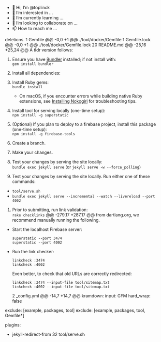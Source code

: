 - 👋 Hi, I’m @toplinck
- 👀 I’m interested in ...
- 🌱 I’m currently learning ...
- 💞️ I’m looking to collaborate on ...
- 📫 How to reach me ...

<!---
toplinck/toplinck is a ✨ special ✨ repository because its `README.md` (this file) appears on your GitHub profile.
You can click the Preview link to take a look at your changes.
--->
deletions.
 1  Gemfile 
@@ -0,0 +1 @@
./tool/docker/Gemfile
 1  Gemfile.lock 
@@ -0,0 +1 @@
./tool/docker/Gemfile.lock
  20  README.md 
@@ -25,16 +25,24 @@ A tldr version follows:
1. Ensure you have [Bundler](http://bundler.io/) installed; if not install with:<br>
`gem install bundler`

1. Install all dependencies:<br>
1. Install Ruby gems:<br>
`bundle install`
    * On macOS, if you encounter errors while building native Ruby extensions, see [Installing Nokogiri](http://www.nokogiri.org/tutorials/installing_nokogiri.html#mac_os_x) for troubleshooting tips.

1. Install tool for serving locally
(one-time setup):<br>
`npm install -g superstatic`

1. (Optional) If you plan to deploy to a firebase project, install this package (one-time setup):<br>
`npm install -g firebase-tools`

1. Create a branch.

1. Make your changes.

1. Test your changes by serving the site locally:<br>
`bundle exec jekyll serve` (or `jekyll serve -w --force_polling`)
1. Test your changes by serving the site locally. Run either one of these commands:
  - `tool/serve.sh`
  - `bundle exec jekyll serve --incremental --watch --livereload --port 4002`

1. Prior to submitting, run link validation:<br>
`rake checklinks`
@@ -279,17 +287,17 @@ from dartlang.org, we recommend manually running the following.
* Start the localhost Firebase server:
  ```
  superstatic --port 3474
  superstatic --port 4002
  ```
* Run the link checker:
  ```
  linkcheck :3474
  linkcheck :4002
  ```
  Even better, to check that old URLs are correctly redirected:
  ```
  linkcheck :3474 --input-file tool/sitemap.txt
  linkcheck :4002 --input-file tool/sitemap.txt
  ```
  2  _config.yml 
@@ -14,7 +14,7 @@ kramdown:
  input: GFM
  hard_wrap: false

exclude: [example, packages, tool]
exclude: [example, packages, tool, Gemfile*]

plugins:
  - jekyll-redirect-from
  32  tool/serve.sh 
